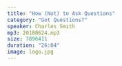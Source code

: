 ```yaml
---
title: "How (Not) to Ask Questions"
category: "Got Questions?"
speaker: Charles Smith
mp3: 20180624.mp3
size: 7896411
duration: "26:04"
image: logo.jpg
---
```

